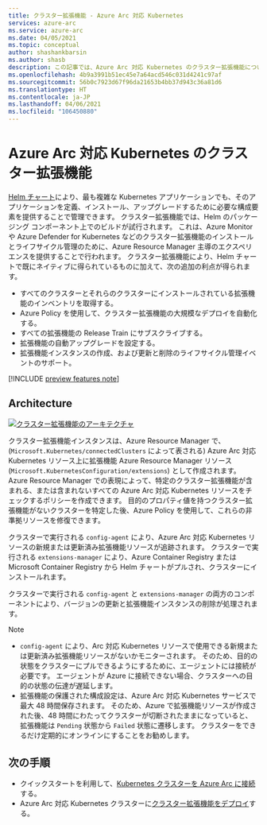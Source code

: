 ```yaml
---
title: クラスター拡張機能 - Azure Arc 対応 Kubernetes
services: azure-arc
ms.service: azure-arc
ms.date: 04/05/2021
ms.topic: conceptual
author: shashankbarsin
ms.author: shasb
description: この記事では、Azure Arc 対応 Kubernetes のクラスター拡張機能について概要を示します。
ms.openlocfilehash: 4b9a3991b51ec45e7a64acd546c031d4241c97af
ms.sourcegitcommit: 56b0c7923d67f96da21653b4bb37d943c36a81d6
ms.translationtype: HT
ms.contentlocale: ja-JP
ms.lasthandoff: 04/06/2021
ms.locfileid: "106450880"
---
```

# <a name="cluster-extensions-on-azure-arc-enabled-kubernetes"></a>Azure Arc 対応 Kubernetes のクラスター拡張機能

[Helm チャート](https://helm.sh/)により、最も複雑な Kubernetes アプリケーションでも、そのアプリケーションを定義、インストール、アップグレードするために必要な構成要素を提供することで管理できます。 クラスター拡張機能では、Helm のパッケージング コンポーネント上でのビルドが試行されます。 これは、Azure Monitor や Azure Defender for Kubernetes などのクラスター拡張機能のインストールとライフサイクル管理のために、Azure Resource Manager 主導のエクスペリエンスを提供することで行われます。 クラスター拡張機能により、Helm チャートで既にネイティブに得られているものに加えて、次の追加の利点が得られます。

- すべてのクラスターとそれらのクラスターにインストールされている拡張機能のインベントリを取得する。
- Azure Policy を使用して、クラスター拡張機能の大規模なデプロイを自動化する。
- すべての拡張機能の Release Train にサブスクライブする。
- 拡張機能の自動アップグレードを設定する。
- 拡張機能インスタンスの作成、および更新と削除のライフサイクル管理イベントのサポート。

[!INCLUDE [preview features note](./includes/preview/preview-callout.md)]

## <a name="architecture"></a>Architecture

[ ![クラスター拡張機能のアーキテクチャ](./media/conceptual-extensions.png) ](./media/conceptual-extensions.png#lightbox)

クラスター拡張機能インスタンスは、Azure Resource Manager で、(`Microsoft.Kubernetes/connectedClusters` によって表される) Azure Arc 対応 Kubernetes リソース上に拡張機能 Azure Resource Manager リソース (`Microsoft.KubernetesConfiguration/extensions`) として作成されます。 Azure Resource Manager での表現によって、特定のクラスター拡張機能が含まれる、または含まれないすべての Azure Arc 対応 Kubernetes リソースをチェックするポリシーを作成できます。 目的のプロパティ値を持つクラスター拡張機能がないクラスターを特定した後、Azure Policy を使用して、これらの非準拠リソースを修復できます。

クラスターで実行される `config-agent` により、Azure Arc 対応 Kubernetes リソースの新規または更新済み拡張機能リソースが追跡されます。 クラスターで実行される `extensions-manager` により、Azure Container Registry または Microsoft Container Registry から Helm チャートがプルされ、クラスターにインストールれます。 

クラスターで実行される `config-agent` と `extensions-manager` の両方のコンポーネントにより、バージョンの更新と拡張機能インスタンスの削除が処理されます。

> [!NOTE]
> * `config-agent` により、Arc 対応 Kubernetes リソースで使用できる新規または更新済み拡張機能リソースがないかモニターされます。 そのため、目的の状態をクラスターにプルできるようにするために、エージェントには接続が必要です。 エージェントが Azure に接続できない場合、クラスターへの目的の状態の伝達が遅延します。
> * 拡張機能の保護された構成設定は、Azure Arc 対応 Kubernetes サービスで最大 48 時間保存されます。 そのため、Azure で拡張機能リソースが作成された後、48 時間にわたってクラスターが切断されたままになっていると、拡張機能は `Pending` 状態から `Failed` 状態に遷移します。 クラスターをできるだけ定期的にオンラインにすることをお勧めします。

## <a name="next-steps"></a>次の手順

* クイックスタートを利用して、[Kubernetes クラスターを Azure Arc に接続](./quickstart-connect-cluster.md)する。
* Azure Arc 対応 Kubernetes クラスターに[クラスター拡張機能をデプロイ](./extensions.md)する。
